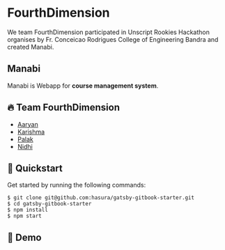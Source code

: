 # FourthDimension
We team FourthDimension participated in Unscript Rookies Hackathon organises by Fr. Conceicao Rodrigues College of Engineering Bandra and created Manabi.

## Manabi
Manabi is Webapp for <b>course management system</b>.

## 🔥 Team FourthDimension
- <a href="https://github.com/Aaryan246">Aaryan</a>
- <a href="https://github.com/karishmarajput">Karishma</a>
- <a href="https://github.com/Pallak02">Palak</a>
- <a href="https://github.com/Nidhi1202">Nidhi</a>

## 🚀 Quickstart

Get started by running the following commands:

```
$ git clone git@github.com:hasura/gatsby-gitbook-starter.git
$ cd gatsby-gitbook-starter
$ npm install
$ npm start
```
## 🔗 Demo
